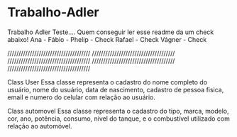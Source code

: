 # Trabalho-Adler
Trabalho Adler 
Teste....
Quem conseguir ler esse readme da um check abaixo!
Ana - 
Fábio - 
Phelip - Check
Rafael - Check
Vágner - Check



/////////////////////////////////////
/////////////////////////////////////
/////////////////////////////////////
/////////////////////////////////////
/////////////////////////////////////

Class User
Essa classe representa o cadastro do nome completo do usuário, nome do usuário, data de nascimento, cadastro de pessoa fisica, email e numero do celular com relação ao usuário.

Class automovel
Essa classe representa o cadastro do tipo, marca, modelo, cor, ano, potência, consumo, nivel do tanque, e o combustível utilizado com relação ao automóvel.

